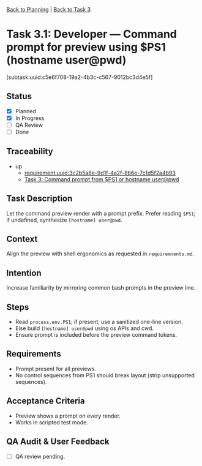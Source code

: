 [Back to Planning](./planning.md) | [Back to Task 3](./task-3.md)

# Task 3.1: Developer — Command prompt for preview using $PS1 (hostname user@pwd)

[subtask:uuid:c5e6f708-19a2-4b3c-c567-9012bc3d4e5f]

## Status
- [x] Planned
- [x] In Progress
- [ ] QA Review
- [ ] Done

## Traceability
- up
  - [requirement:uuid:3c2b5a8e-9d1f-4a2f-8b6e-7c1d5f2a4b93](./requiremnents.md)
  - [Task 3: Command prompt from $PS1 or hostname user@pwd](./task-3.md)

## Task Description
Let the command preview render with a prompt prefix. Prefer reading `$PS1`; if undefined, synthesize `[hostname] user@pwd`.

## Context
Align the preview with shell ergonomics as requested in `requiremnents.md`.

## Intention
Increase familiarity by mirroring common bash prompts in the preview line.

## Steps
- Read `process.env.PS1`; if present, use a sanitized one-line version.
- Else build `[hostname] user@pwd` using os APIs and cwd.
- Ensure prompt is included before the preview command tokens.

## Requirements
- Prompt present for all previews.
- No control sequences from PS1 should break layout (strip unsupported sequences).

## Acceptance Criteria
- Preview shows a prompt on every render.
- Works in scripted test mode.

## QA Audit & User Feedback
- [ ] QA review pending.



